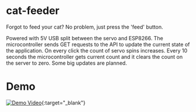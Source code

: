 # cat-feeder
Forgot to feed your cat? No problem, just press the 'feed' button.

Powered with 5V USB split between the servo and ESP8266. The microcontroller sends GET requests to the API to update the current state of the application. On every click the count of servo spins increases. Every 10 seconds the microcontroller gets current count and it clears the count on the server to zero. 
Some big updates are planned.

# Demo
[![Demo Video](https://img.youtube.com/vi/vq4g5Casx2k/0.jpg)](https://www.youtube.com/watch?v=vq4g5Casx2k){:target="_blank"}
